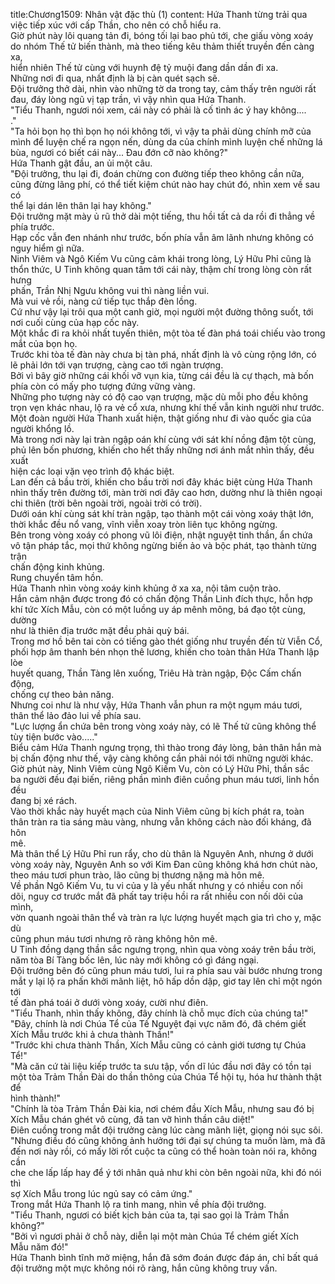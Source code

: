 title:Chương1509: Nhân vật đặc thù (1)
content:
Hứa Thanh từng trải qua việc tiếp xúc với cấp Thần, cho nên có chỗ hiểu ra.<br>Giờ phút này lôi quang tản đi, bóng tối lại bao phủ tới, che giấu vòng xoáy<br>do nhóm Thế tử biến thành, mà theo tiếng kêu thảm thiết truyền đến càng xa,<br>hiển nhiên Thế tử cùng với huynh đệ tỷ muội đang dần dần đi xa.<br>Những nơi đi qua, nhất định là bị càn quét sạch sẽ.<br>Đội trưởng thở dài, nhìn vào những tờ da trong tay, cảm thấy trên người rất<br>đau, đáy lòng ngũ vị tạp trần, vì vậy nhìn qua Hứa Thanh.<br>"Tiểu Thanh, ngươi nói xem, cái này có phải là cố tình ác ý hay không....<br>."<br>"Ta hỏi bọn họ thì bọn họ nói không tới, vì vậy ta phải dùng chính mỡ của<br>mình để luyện chế ra ngọn nến, dùng da của chính mình luyện chế những lá<br>bùa, ngươi có biết cái này... Đau đớn cỡ nào không?"<br>Hứa Thanh gật đầu, an ủi một câu.<br>"Đội trưởng, thu lại đi, đoán chừng con đường tiếp theo không cần nữa,<br>cũng đừng lãng phí, có thể tiết kiệm chút nào hay chút đó, nhìn xem về sau có<br>thể lại dán lên thân lại hay không."<br>Đội trưởng mặt mày ủ rũ thở dài một tiếng, thu hồi tất cả da rồi đi thẳng về<br>phía trước.<br>Hạp cốc vẫn đen nhánh như trước, bốn phía vẫn âm lãnh nhưng không có<br>nguy hiểm gì nữa.<br>Ninh Viêm và Ngô Kiếm Vu cũng cảm khái trong lòng, Lý Hữu Phỉ cũng là<br>thổn thức, U Tinh không quan tâm tới cái này, thậm chí trong lòng còn rất hưng<br>phấn, Trần Nhị Ngưu không vui thì nàng liền vui.<br>Mà vui vẻ rồi, nàng cứ tiếp tục thắp đèn lồng.<br>Cứ như vậy lại trôi qua một canh giờ, mọi người một đường thông suốt, tới<br>nơi cuối cùng của hạp cốc này.<br>Một khắc đi ra khỏi nhất tuyến thiên, một tòa tế đàn phá toái chiếu vào trong<br>mắt của bọn họ.<br>Trước khi tòa tế đàn này chưa bị tàn phá, nhất định là vô cùng rộng lớn, có<br>lẽ phải lớn tới vạn trượng, càng cao tới ngàn trượng.<br>Bởi vì bây giờ những cái khối vỡ vụn kia, từng cái đều là cự thạch, mà bốn<br>phía còn có mấy pho tượng đứng vững vàng.<br>Những pho tượng này có độ cao vạn trượng, mặc dù mỗi pho đều không<br>trọn vẹn khác nhau, lộ ra vẻ cổ xưa, nhưng khí thế vẫn kinh người như trước.<br>Một đoàn người Hứa Thanh xuất hiện, thật giống như đi vào quốc gia của<br>người khổng lồ.<br>Mà trong nơi này lại tràn ngập oán khí cùng với sát khí nồng đậm tột cùng,<br>phủ lên bốn phương, khiến cho hết thấy những nơi ánh mắt nhìn thấy, đều xuất<br>hiện các loại vặn vẹo trình độ khác biệt.<br>Lan đến cả bầu trời, khiến cho bầu trời nơi đây khác biệt cùng Hứa Thanh<br>nhìn thấy trên đường tới, màn trời nơi đây cao hơn, dường như là thiên ngoại<br>chi thiên (trời bên ngoài trời, ngoài trời có trời).<br>Dưới oán khí cùng sát khí tràn ngập, tạo thành một cái vòng xoáy thật lớn,<br>thời khắc đều nổ vang, vĩnh viễn xoay tròn liên tục không ngừng.<br>Bên trong vòng xoáy có phong vũ lôi điện, nhật nguyệt tinh thần, ẩn chứa<br>vô tận pháp tắc, mọi thứ không ngừng biến ảo và bộc phát, tạo thành từng trận<br>chấn động kinh khủng.<br>Rung chuyển tâm hồn.<br>Hứa Thanh nhìn vòng xoáy kinh khủng ở xa xa, nội tâm cuộn trào.<br>Hắn cảm nhận được trong đó có chấn động Thần Linh đích thực, hỗn hợp<br>khí tức Xích Mẫu, còn có một luồng uy áp mênh mông, bá đạo tột cùng, dường<br>như là thiên địa trước mặt đều phải quỳ bái.<br>Trong mơ hồ bên tai còn có tiếng gào thét giống như truyền đến từ Viễn Cổ,<br>phối hợp âm thanh bén nhọn thê lương, khiến cho toàn thân Hứa Thanh lập lòe<br>huyết quang, Thần Tàng lên xuống, Triêu Hà tràn ngập, Độc Cấm chấn động,<br>chống cự theo bản năng.<br>Nhưng coi như là như vậy, Hứa Thanh vẫn phun ra một ngụm máu tươi,<br>thân thể lảo đảo lui về phía sau.<br>"Lực lượng ẩn chứa bên trong vòng xoáy này, có lẽ Thế tử cũng không thể<br>tùy tiện bước vào....."<br>Biểu cảm Hứa Thanh ngưng trọng, thì thào trong đáy lòng, bản thân hắn mà<br>bị chấn động như thế, vậy càng không cần phải nói tới những người khác.<br>Giờ phút này, Ninh Viêm cùng Ngô Kiếm Vu, còn có Lý Hữu Phỉ, thần sắc<br>ba người đều đại biến, riêng phần mình điên cuồng phun máu tươi, linh hồn đều<br>đang bị xé rách.<br>Vào thời khắc này huyết mạch của Ninh Viêm cũng bị kích phát ra, toàn<br>thân tràn ra tia sáng màu vàng, nhưng vẫn không cách nào đối kháng, đã hôn<br>mê.<br>Mà thân thể Lý Hữu Phỉ run rẩy, cho dù thân là Nguyên Anh, nhưng ở dưới<br>vòng xoáy này, Nguyên Anh so với Kim Đan cũng không khá hơn chút nào,<br>theo máu tươi phun trào, lão cũng bị thương nặng mà hôn mê.<br>Về phần Ngô Kiếm Vu, tu vi của y là yếu nhất nhưng y có nhiều con nối<br>dõi, nguy cơ trước mắt đã phất tay triệu hồi ra rất nhiều con nối dõi của mình,<br>vờn quanh ngoài thân thể và tràn ra lực lượng huyết mạch gia trì cho y, mặc dù<br>cũng phun máu tươi nhưng rõ ràng không hôn mê.<br>U Tinh đồng dạng thần sắc ngưng trọng, nhìn qua vòng xoáy trên bầu trời,<br>năm tòa Bí Tàng bốc lên, lúc này mới không có gì đáng ngại.<br>Đội trưởng bên đó cũng phun máu tươi, lui ra phía sau vài bước nhưng trong<br>mắt y lại lộ ra phấn khởi mãnh liệt, hô hấp dồn dập, giơ tay lên chỉ một ngón tới<br>tế đàn phá toái ở dưới vòng xoáy, cười như điên.<br>"Tiểu Thanh, nhìn thấy không, đây chính là chỗ mục đích của chúng ta!"<br>"Đây, chính là nơi Chúa Tể của Tế Nguyệt đại vực năm đó, đã chém giết<br>Xích Mẫu trước khi ả chưa thành Thần!"<br>"Trước khi chưa thành Thần, Xích Mẫu cũng có cảnh giới tương tự Chúa<br>Tể!"<br>"Mà căn cứ tài liệu kiếp trước ta sưu tập, vốn dĩ lúc đầu nơi đây có tồn tại<br>một tòa Trảm Thần Đài do thần thông của Chúa Tể hội tụ, hóa hư thành thật để<br>hình thành!"<br>"Chính là tòa Trảm Thần Đài kia, nơi chém đầu Xích Mẫu, nhưng sau đó bị<br>Xích Mẫu chán ghét vô cùng, đã tan vỡ hình thần câu diệt!"<br>Điên cuồng trong mắt đội trưởng càng lúc càng mãnh liệt, giọng nói sục sôi.<br>"Nhưng điều đó cũng không ảnh hưởng tới đại sự chúng ta muốn làm, mà đã<br>đến nơi này rồi, có mấy lời rốt cuộc ta cũng có thể hoàn toàn nói ra, không cần<br>che che lấp lấp hay để ý tới nhân quả như khi còn bên ngoài nữa, khi đó nói thì<br>sợ Xích Mẫu trong lúc ngủ say có cảm ứng."<br>Trong mắt Hứa Thanh lộ ra tinh mang, nhìn về phía đội trưởng.<br>"Tiểu Thanh, ngươi có biết kịch bản của ta, tại sao gọi là Trảm Thần<br>không?"<br>"Bởi vì ngươi phải ở chỗ này, diễn lại một màn Chúa Tể chém giết Xích<br>Mẫu năm đó!"<br>Hứa Thanh bình tĩnh mở miệng, hắn đã sớm đoán được đáp án, chỉ bất quá<br>đội trưởng một mực không nói rõ ràng, hắn cũng không truy vấn.